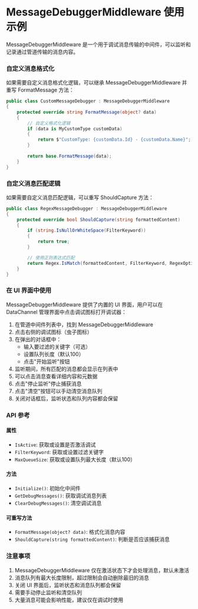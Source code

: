 # MessageDebuggerMiddleware 使用示例

MessageDebuggerMiddleware 是一个用于调试消息传输的中间件，可以监听和记录通过管道传输的消息内容。


### 自定义消息格式化

如果需要自定义消息格式化逻辑，可以继承 MessageDebuggerMiddleware 并重写 FormatMessage 方法：

```csharp
public class CustomMessageDebugger : MessageDebuggerMiddleware
{
    protected override string FormatMessage(object? data)
    {
        // 自定义格式化逻辑
        if (data is MyCustomType customData)
        {
            return $"CustomType: {customData.Id} - {customData.Name}";
        }
        
        return base.FormatMessage(data);
    }
}
```

### 自定义消息匹配逻辑

如果需要自定义消息匹配逻辑，可以重写 ShouldCapture 方法：

```csharp
public class RegexMessageDebugger : MessageDebuggerMiddleware
{
    protected override bool ShouldCapture(string formattedContent)
    {
        if (string.IsNullOrWhiteSpace(FilterKeyword))
        {
            return true;
        }

        // 使用正则表达式匹配
        return Regex.IsMatch(formattedContent, FilterKeyword, RegexOptions.IgnoreCase);
    }
}
```

### 在 UI 界面中使用

MessageDebuggerMiddleware 提供了内置的 UI 界面，用户可以在 DataChannel 管理界面中点击调试图标打开调试器：

1. 在管道中间件列表中，找到 MessageDebuggerMiddleware
2. 点击右侧的调试图标（虫子图标）
3. 在弹出的对话框中：
   - 输入要过滤的关键字（可选）
   - 设置队列长度（默认100）
   - 点击"开始监听"按钮
4. 监听期间，所有匹配的消息都会显示在列表中
5. 可以点击消息查看详细内容和元数据
6. 点击"停止监听"停止捕获消息
7. 点击"清空"按钮可以手动清空消息队列
8. 关闭对话框后，监听状态和队列内容都会保留

### API 参考

#### 属性

- `IsActive`: 获取或设置是否激活调试
- `FilterKeyword`: 获取或设置过滤关键字
- `MaxQueueSize`: 获取或设置队列最大长度（默认100）

#### 方法

- `Initialize()`: 初始化中间件
- `GetDebugMessages()`: 获取调试消息列表
- `ClearDebugMessages()`: 清空调试消息

#### 可重写方法

- `FormatMessage(object? data)`: 格式化消息内容
- `ShouldCapture(string formattedContent)`: 判断是否应该捕获消息

### 注意事项

1. MessageDebuggerMiddleware 仅在激活状态下才会处理消息，默认未激活
2. 消息队列有最大长度限制，超过限制会自动删除最旧的消息
3. 关闭 UI 界面后，监听状态和消息队列都会保留
4. 需要手动停止监听和清空队列
5. 大量消息可能会影响性能，建议仅在调试时使用